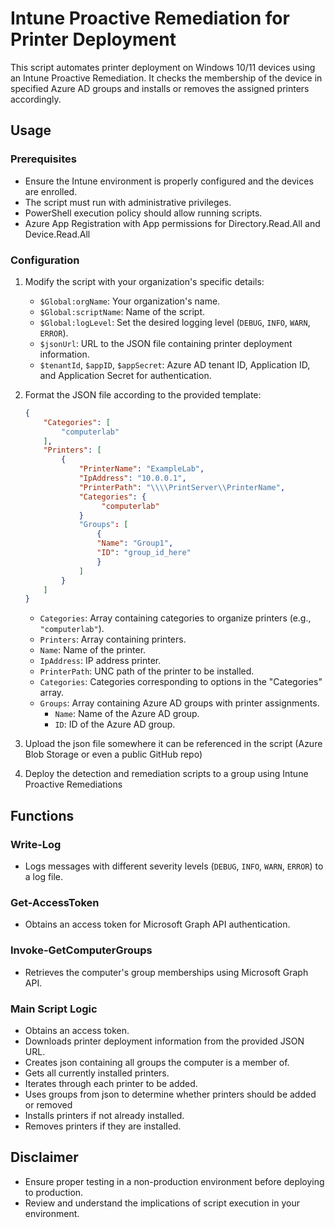 # Intune Proactive Remediation for Printer Deployment

This script automates printer deployment on Windows 10/11 devices using an Intune Proactive Remediation. It checks the membership of the device in specified Azure AD groups and installs or removes the assigned printers accordingly.

## Usage

### Prerequisites

- Ensure the Intune environment is properly configured and the devices are enrolled.
- The script must run with administrative privileges.
- PowerShell execution policy should allow running scripts.
- Azure App Registration with App permissions for Directory.Read.All and Device.Read.All

### Configuration

1. Modify the script with your organization's specific details:
   - `$Global:orgName`: Your organization's name.
   - `$Global:scriptName`: Name of the script.
   - `$Global:logLevel`: Set the desired logging level (`DEBUG`, `INFO`, `WARN`, `ERROR`).
   - `$jsonUrl`: URL to the JSON file containing printer deployment information.
   - `$tenantId`, `$appID`, `$appSecret`: Azure AD tenant ID, Application ID, and Application Secret for authentication.

2. Format the JSON file according to the provided template:

   ```json
   {
       "Categories": [
           "computerlab"
       ],
       "Printers": [
           {
               "PrinterName": "ExampleLab",
               "IpAddress": "10.0.0.1",
               "PrinterPath": "\\\\PrintServer\\PrinterName",
               "Categories": {
                    "computerlab"
               }
               "Groups": [
                   {
                   "Name": "Group1",
                   "ID": "group_id_here"
                   }
               ]
           }
       ]
   }
   ```

   - `Categories`: Array containing categories to organize printers (e.g., `"computerlab"`).
   - `Printers`: Array containing printers.
   - `Name`: Name of the printer.
   - `IpAddress`: IP address printer.
   - `PrinterPath`: UNC path of the printer to be installed.
   - `Categories`: Categories corresponding to options in the "Categories" array.
   - `Groups`: Array containing Azure AD groups with printer assignments.
     - `Name`: Name of the Azure AD group.
     - `ID`: ID of the Azure AD group.

3. Upload the json file somewhere it can be referenced in the script (Azure Blob Storage or even a public GitHub repo)

4. Deploy the detection and remediation scripts to a group using Intune Proactive Remediations

## Functions

### Write-Log

- Logs messages with different severity levels (`DEBUG`, `INFO`, `WARN`, `ERROR`) to a log file.

### Get-AccessToken

- Obtains an access token for Microsoft Graph API authentication.

### Invoke-GetComputerGroups

- Retrieves the computer's group memberships using Microsoft Graph API.

### Main Script Logic

- Obtains an access token.
- Downloads printer deployment information from the provided JSON URL.
- Creates json containing all groups the computer is a member of.
- Gets all currently installed printers.
- Iterates through each printer to be added.
- Uses groups from json to determine whether printers should be added or removed
- Installs printers if not already installed.
- Removes printers if they are installed.

## Disclaimer

- Ensure proper testing in a non-production environment before deploying to production.
- Review and understand the implications of script execution in your environment.
